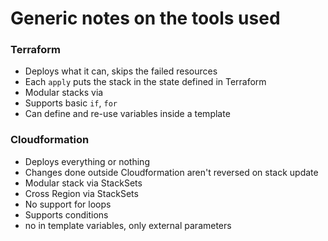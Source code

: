 # Generic notes on the tools used

### Terraform
- Deploys what it can, skips the failed resources
- Each `apply` puts the stack in the state defined in Terraform
- Modular stacks via 
- Supports basic `if`, `for`
- Can define and re-use variables inside a template

### Cloudformation
- Deploys everything or nothing
- Changes done outside Cloudformation aren't reversed on stack update
- Modular stack via StackSets
- Cross Region via StackSets
- No support for loops
- Supports conditions
- no in template variables, only external parameters